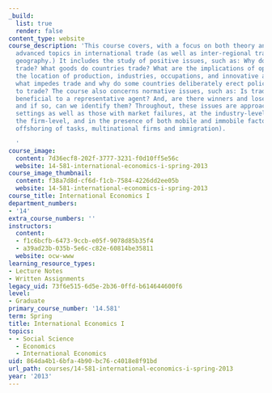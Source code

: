 ```yaml
---
_build:
  list: true
  render: false
content_type: website
course_description: 'This course covers, with a focus on both theory and empirics,
  advanced topics in international trade (as well as inter-regional trade and economic
  geography.) It includes the study of positive issues, such as: Why do countries
  trade? What goods do countries trade? What are the implications of openness for
  the location of production, industries, occupations, and innovative activity? And,
  what impedes trade and why do some countries deliberately erect policy impediments
  to trade? The course also concerns normative issues, such as: Is trade openness
  beneficial to a representative agent? And, are there winners and losers from trade
  and if so, can we identify them? Throughout, these issues are approached in neoclassical
  settings as well as those with market failures, at the industry-level as well as
  the firm-level, and in the presence of both mobile and immobile factors (e.g., FDI,
  offshoring of tasks, multinational firms and immigration).

  '
course_image:
  content: 7d36ecf8-202f-3777-3231-f0d10ff5e56c
  website: 14-581-international-economics-i-spring-2013
course_image_thumbnail:
  content: f38a7d8d-cf6d-f1cb-7584-4226dd2ee05b
  website: 14-581-international-economics-i-spring-2013
course_title: International Economics I
department_numbers:
- '14'
extra_course_numbers: ''
instructors:
  content:
  - f1c6bcfb-6473-9ccb-e05f-9078d85b35f4
  - a39ad23b-035b-5e6c-c82e-60814be35811
  website: ocw-www
learning_resource_types:
- Lecture Notes
- Written Assignments
legacy_uid: 73f6e515-6d5e-2b36-0ffd-b614644600f6
level:
- Graduate
primary_course_number: '14.581'
term: Spring
title: International Economics I
topics:
- - Social Science
  - Economics
  - International Economics
uid: 864da4b1-6bfa-4b90-bc76-c4018e8f91bd
url_path: courses/14-581-international-economics-i-spring-2013
year: '2013'
---
```

